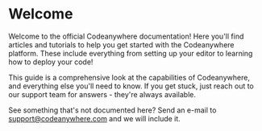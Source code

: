 # Welcome

Welcome to the official Codeanywhere documentation! Here you'll find articles and tutorials to help you get started with the Codeanywhere platform. These include everything from setting up your editor to learning how to deploy your code!

This guide is a comprehensive look at the capabilities of Codeanywhere, and everything else you'll need to know. If you get stuck, just reach out to our support team for answers - they're always available.

See something that's not documented here? Send an e-mail to <a href="mailto:support@codeanywhere.com">support@codeanywhere.com</a> and we will include it.

